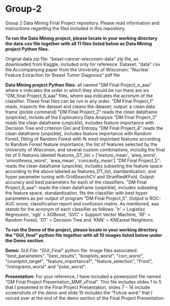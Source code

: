 # Group-2
Group 2 Data Mining Final Project repository.
Please read information and instructions regarding the files included in this repository.

**To run the Data Mining project, please locate in your working directory the data.csv file together with all 11 files listed below as Data Mining project Python files.**

Original data zip file: "beast-cancer-wisconsin-data" zip file, as downloaded from Kaggle, included only for reference.
Dataset: "data" csv file
Accompanying paper from the University of Wisconsin: "Nuclear Feature Extraction for Breast Tumor Diagnosis" pdf file

**Data Mining project Python files:**
    all named "DM Final Project_n_aaa" where n indicates the order in which they should be run
    there are six "DM_final Project_6_aaa" files, where aaa indicates the acronym of the classifier. These final files can be run in any order.
    "DM Final Project_1" reads, inspects the dataset and cleans the dataset; output: a clean data frame (pickle command)
    "DM Final Project_2" reads the clean dataframe (unpickle), include all the Exploratory Data Analysis
    "DM Final Project_3" reads the clean dataframe (unpickle), includes feature importance with Decision Tree and criterion Gini and   Entropy
    "DM Final Project_4" reads the clean dataframe (unpickle), includes feature importance with Random Forest, fitting of Random Forest with fk most important features according to Random Forest feature importance, the list of features selected by the University of Wisconsin, and several custom combinations, includig the final list of 5 features labeled features_DT_list = ['texture_mean', 'area_worst', 'smoothness_worst', 'area_mean', 'concavity_mean']
    "DM Final Project_5": reads the clean dataframe (unpickle), includes subseting the feature space according to the above labeled as features_DT_list, standardization, and hyper parameter tuning with GridSearchCV and StratifiedKFold. Output: accuracy and best parameters for each of the classifiers. 
    "DM Final Project_6_aaa": reads the clean dataframe (unpickle), includes subseting the feature space, standardization, fits the classifier with best hyper parameters as per output of program "DM Final Project_5". Output is ROC-AUC score, classification report and confusion matrix. As mentioned, aaa stands for the acronym of each classifier as follows: 'lr' = Logistisc Regression, 'xgb' = XGBoost, 'SVC' = Support Vector Machine, 'RF' = Random Forest, 'DT' = Decision Tree and 'KNN' = KNEarest Neighbors.


**To run the Demo of the project, please locate in your working directory the "GUI_final" python file together with all 10 images listed below under the Demo section.**

**Demo:**
GUI File: "GUI_Final" python file.
Image files associated: "best_parameters", "best_results", "boxplots_worst", "corr_worst", "countplot_target", "feature_importance1", "feature_selection", "Front", "histograms_worst" and "polar_worst". 
 
 **Presentation:**
For your reference, I have included a powerpoint file named "DM Final Project Presentation_MMF_vFinal". This file includes slides 1 to 5 that I presented in the Final Project Presentation, slides 7 - 14 include screenshots of the demo and slide 15 includes the "Future work" that I voiced over at the end of the demo section of the Final Project Presentation.
